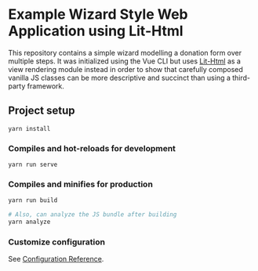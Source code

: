 # Example Wizard Style Web Application using Lit-Html

This repository contains a simple wizard modelling a donation form over multiple steps. It was initialized using the Vue CLI but uses [Lit-Html](https://lit-html.polymer-project.org/) as a view rendering module instead in order to show that carefully composed vanilla JS classes can be more descriptive and succinct than using a third-party framework.

## Project setup
```
yarn install
```

### Compiles and hot-reloads for development
```
yarn run serve
```

### Compiles and minifies for production
```sh
yarn run build

# Also, can analyze the JS bundle after building
yarn analyze
```

### Customize configuration
See [Configuration Reference](https://cli.vuejs.org/config/).
